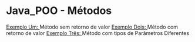 # Java_POO - Métodos
<a href="https://github.com/ferreiraluizga/Java_POO/tree/metodos/ExemploUm">Exemplo Um: </a>Método sem retorno de valor
<a href="https://github.com/ferreiraluizga/Java_POO/tree/metodos/ExemploDois">Exemplo Dois: </a>Método com retorno de valor
<a href="https://github.com/ferreiraluizga/Java_POO/tree/metodos/ExemploTres">Exemplo Três: </a>Método com tipos de Parâmetros Diferentes

